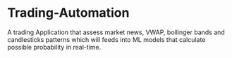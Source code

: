 # Trading-Automation
A trading Application that assess market news, VWAP, bollinger bands and candlesticks patterns which will feeds into ML models that calculate possible probability in real-time.
